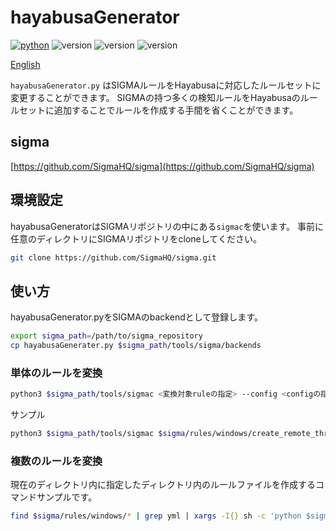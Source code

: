 # hayabusaGenerator
[![python](https://img.shields.io/badge/python-3.8-blue)](https://www.python.org/)
![version](https://img.shields.io/badge/Platform-Win-green)
![version](https://img.shields.io/badge/Platform-Lin-green)
![version](https://img.shields.io/badge/Platform-Mac-green)

[English](./README-en.md)

`hayabusaGenerator.py` はSIGMAルールをHayabusaに対応したルールセットに変更することができます。
SIGMAの持つ多くの検知ルールをHayabusaのルールセットに追加することでルールを作成する手間を省くことができます。

## sigma

[https://github.com/SigmaHQ/sigma](https://github.com/SigmaHQ/sigma)

## 環境設定

hayabusaGeneratorはSIGMAリポジトリの中にある`sigmac`を使います。
事前に任意のディレクトリにSIGMAリポジトリをcloneしてください。

```sh
git clone https://github.com/SigmaHQ/sigma.git
```

## 使い方

hayabusaGenerator.pyをSIGMAのbackendとして登録します。

```sh
export sigma_path=/path/to/sigma_repository
cp hayabusaGenerater.py $sigma_path/tools/sigma/backends
```

### 単体のルールを変換

```sh
python3 $sigma_path/tools/sigmac <変換対象ruleの指定> --config <configの指定> --target hayabusa
```

サンプル
```sh
python3 $sigma_path/tools/sigmac $sigma/rules/windows/create_remote_thread/sysmon_cactustorch.yml --config $sigma_path/tools/config/generic/sysmon.yml --target hayabusa > sysmon_cactustorch.yml
```

### 複数のルールを変換

現在のディレクトリ内に指定したディレクトリ内のルールファイルを作成するコマンドサンプルです。

```sh
find $sigma/rules/windows/* | grep yml | xargs -I{} sh -c 'python $sigma/tools/sigmac {} --config $sigma/tools/config/generic/sysmon.yml --target hayabusa > "$(basename {})"'
```
